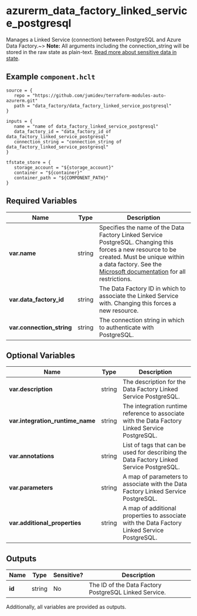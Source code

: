 # azurerm_data_factory_linked_service_postgresql

Manages a Linked Service (connection) between PostgreSQL and Azure Data Factory.~> **Note:** All arguments including the connection_string will be stored in the raw state as plain-text. [Read more about sensitive data in state](/docs/state/sensitive-data.html).

## Example `component.hclt`

```hcl
source = {
   repo = "https://github.com/jumidev/terraform-modules-auto-azurerm.git" 
   path = "data_factory/data_factory_linked_service_postgresql" 
}

inputs = {
   name = "name of data_factory_linked_service_postgresql" 
   data_factory_id = "data_factory_id of data_factory_linked_service_postgresql" 
   connection_string = "connection_string of data_factory_linked_service_postgresql" 
}

tfstate_store = {
   storage_account = "${storage_account}" 
   container = "${container}" 
   container_path = "${COMPONENT_PATH}" 
}

```

## Required Variables

| Name | Type |  Description |
| ---- | --------- |  ----------- |
| **var.name** | string |  Specifies the name of the Data Factory Linked Service PostgreSQL. Changing this forces a new resource to be created. Must be unique within a data factory. See the [Microsoft documentation](https://docs.microsoft.com/azure/data-factory/naming-rules) for all restrictions. | 
| **var.data_factory_id** | string |  The Data Factory ID in which to associate the Linked Service with. Changing this forces a new resource. | 
| **var.connection_string** | string |  The connection string in which to authenticate with PostgreSQL. | 

## Optional Variables

| Name | Type |  Description |
| ---- | --------- |  ----------- |
| **var.description** | string |  The description for the Data Factory Linked Service PostgreSQL. | 
| **var.integration_runtime_name** | string |  The integration runtime reference to associate with the Data Factory Linked Service PostgreSQL. | 
| **var.annotations** | string |  List of tags that can be used for describing the Data Factory Linked Service PostgreSQL. | 
| **var.parameters** | string |  A map of parameters to associate with the Data Factory Linked Service PostgreSQL. | 
| **var.additional_properties** | string |  A map of additional properties to associate with the Data Factory Linked Service PostgreSQL. | 



## Outputs

| Name | Type | Sensitive? | Description |
| ---- | ---- | --------- | --------- |
| **id** | string | No  | The ID of the Data Factory PostgreSQL Linked Service. | 

Additionally, all variables are provided as outputs.
